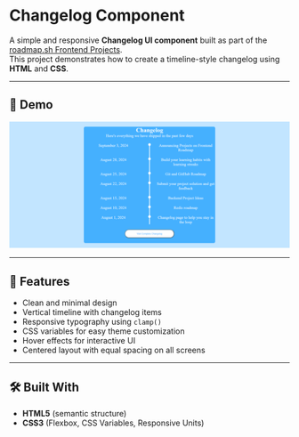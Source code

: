 # Changelog Component

A simple and responsive **Changelog UI component** built as part of the [roadmap.sh Frontend Projects](https://roadmap.sh/projects/changelog-component).  
This project demonstrates how to create a timeline-style changelog using **HTML** and **CSS**.

---
## 📸 Demo
![Project Screenshot](../images/changelog-component.png)

---

## 🚀 Features
- Clean and minimal design  
- Vertical timeline with changelog items  
- Responsive typography using `clamp()`  
- CSS variables for easy theme customization  
- Hover effects for interactive UI  
- Centered layout with equal spacing on all screens  

---

## 🛠️ Built With
- **HTML5** (semantic structure)  
- **CSS3** (Flexbox, CSS Variables, Responsive Units)






